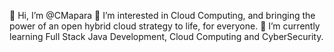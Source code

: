 👋 Hi, I’m @CMapara
👀 I’m interested in Cloud Computing, and bringing the power of an open hybrid cloud strategy to life, for everyone. 
🌱 I’m currently learning Full Stack Java Development, Cloud Computing and CyberSecurity.

<!---
CMapara/CMapara is a ✨ special ✨ repository because its `README.md` (this file) appears on your GitHub profile.
You can click the Preview link to take a look at your changes.
--->
